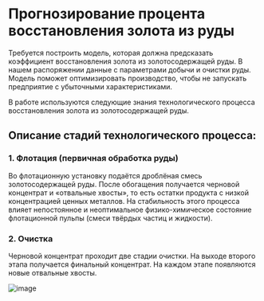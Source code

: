 # Прогнозирование процента восстановления золота из руды

Требуется построить модель, которая должна предсказать коэффициент восстановления золота из золотосодержащей руды. В нашем распоряжении данные с параметрами добычи и очистки руды.
Модель поможет оптимизировать производство, чтобы не запускать предприятие с убыточными характеристиками.

В работе используются следующие знания технологического процесса восстановления золота из золотосодержащей руды.  

## Описание стадий технологического процесса:

### 1. Флотация (первичная обработка руды)
Во флотационную установку подаётся дроблёная смесь золотосодержащей руды. После обогащения получается черновой концентрат и «отвальные хвосты», то есть остатки продукта с низкой концентрацией ценных металлов.
На стабильность этого процесса влияет непостоянное и неоптимальное физико-химическое состояние флотационной пульпы (смеси твёрдых частиц и жидкости).

### 2. Очистка
Черновой концентрат проходит две стадии очистки. На выходе второго этапа получается финальный концентрат. На каждом этапе появляются новые отвальные хвосты.

![image](https://user-images.githubusercontent.com/44804103/141651417-6bb3c212-6487-4640-822d-20e96d35e50b.png)
